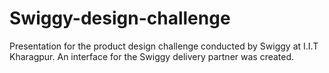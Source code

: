 # Swiggy-design-challenge
Presentation for the product design challenge conducted by Swiggy at I.I.T Kharagpur. An interface for the Swiggy delivery partner was created.
